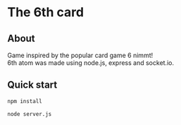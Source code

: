 # The 6th card

## About

Game inspired by the popular card game 6 nimmt!  
6th atom was made using node.js, express and socket.io.  

## Quick start

```bash
npm install

node server.js
```